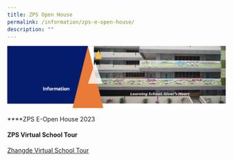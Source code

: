 ```yaml
---
title: ZPS Open House
permalink: /information/zps-e-open-house/
description: ""
---
```

<img src="/images/Information.png">

****ZPS E-Open House 2023

<h4><strong>ZPS Virtual School Tour</strong></h4>

[Zhangde Virtual School Tour](https://4d.silversea-media.com/zps360/)